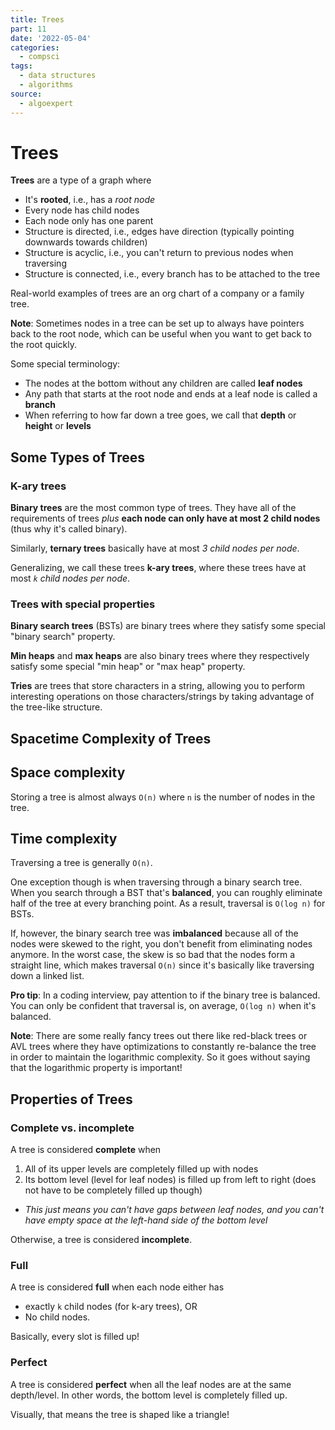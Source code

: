 ```yaml
---
title: Trees
part: 11
date: '2022-05-04'
categories:
  - compsci
tags:
  - data structures
  - algorithms
source:
  - algoexpert
---
```


# Trees

**Trees** are a type of a graph where

* It's **rooted**, i.e., has a *root node*
* Every node has child nodes
* Each node only has one parent
* Structure is directed, i.e., edges have direction (typically pointing downwards towards children)
* Structure is acyclic, i.e., you can't return to previous nodes when traversing
* Structure is connected, i.e., every branch has to be attached to the tree

Real-world examples of trees are an org chart of a company or a family tree.

**Note**: Sometimes nodes in a tree can be set up to always have pointers back to the root node, which can be useful when you want to get back to the root quickly.

Some special terminology:

* The nodes at the bottom without any children are called **leaf nodes**
* Any path that starts at the root node and ends at a leaf node is called a **branch**
* When referring to how far down a tree goes, we call that **depth** or **height** or **levels**

## Some Types of Trees

### K-ary trees

**Binary trees** are the most common type of trees. They have all of the requirements of trees *plus* **each node can only have at most 2 child nodes** (thus why it's called binary).

Similarly, **ternary trees** basically have at most *3 child nodes per node*.

Generalizing, we call these trees **k-ary trees**, where these trees have at most *`k` child nodes per node*.

### Trees with special properties

**Binary search trees** (BSTs) are binary trees where they satisfy some special "binary search" property.

**Min heaps** and **max heaps** are also binary trees where they respectively satisfy some special "min heap" or "max heap" property.

**Tries** are trees that store characters in a string, allowing you to perform interesting operations on those characters/strings by taking advantage of the tree-like structure.

## Spacetime Complexity of Trees

## Space complexity

Storing a tree is almost always `O(n)` where `n` is the number of nodes in the tree.

## Time complexity

Traversing a tree is generally `O(n)`.

One exception though is when traversing through a binary search tree. When you search through a BST that's **balanced**, you can roughly eliminate half of the tree at every branching point. As a result, traversal is `O(log n)` for BSTs.

If, however, the binary search tree was **imbalanced** because all of the nodes were skewed to the right, you don't benefit from eliminating nodes anymore. In the worst case, the skew is so bad that the nodes form a straight line, which makes traversal `O(n)` since it's basically like traversing down a linked list.

**Pro tip**: In a coding interview, pay attention to if the binary tree is balanced. You can only be confident that traversal is, on average, `O(log n)` when it's balanced.

**Note**: There are some really fancy trees out there like red-black trees or AVL trees where they have optimizations to constantly re-balance the tree in order to maintain the logarithmic complexity. So it goes without saying that the logarithmic property is important!

## Properties of Trees

### Complete vs. incomplete

A tree is considered **complete** when

1. All of its upper levels are completely filled up with nodes
2. Its bottom level (level for leaf nodes) is filled up from left to right (does not have to be completely filled up though)
* *This just means you can't have gaps between leaf nodes, and you can't have empty space at the left-hand side of the bottom level*

Otherwise, a tree is considered **incomplete**.

### Full

A tree is considered **full** when each node either has

* exactly `k` child nodes (for k-ary trees), OR
* No child nodes.

Basically, every slot is filled up!

### Perfect

A tree is considered **perfect** when all the leaf nodes are at the same depth/level. In other words, the bottom level is completely filled up.

Visually, that means the tree is shaped like a triangle!